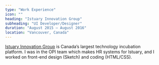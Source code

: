 ```yaml
---
type: "Work Experience"
icon: ""
heading: "Istuary Innovation Group"
subheading: "UI Developer/Designer"
duration: "August 2015 – August 2016"
location: "Vancouver, Canada"
---
```


<a href="http://www.istuary.com/" target="_blank">Istuary Innovation Group</a> is Canada’s largest technology incubation platform. I was in the OPI team which makes HR systems for Istuary, and I worked on front-end design (Sketch) and coding (HTML/CSS).
